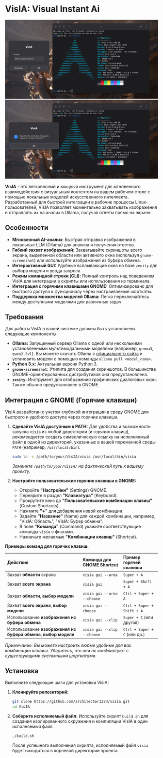 # VisIA: Visual Instant Ai

![](./demo0.png)
![](./demo1.png)

**VisIA** - это легковесный и мощный инструмент для мгновенного взаимодействия с визуальным контентом на вашем рабочем столе с помощью локальных моделей искусственного интеллекта. Разработанный для быстрой интеграции в рабочие процессы Linux-пользователей, VisIA позволяет моментально захватывать изображения и отправлять их на анализ в Ollama, получая ответы прямо на экране.

## Особенности

*   **Мгновенный AI-анализ:** Быстрая отправка изображений в локальные LLM (Ollama) для анализа и получения ответов.
*   **Гибкий захват изображений:** Захватывайте скриншоты всего экрана, выделенной области или активного окна (используя `gnome-screenshot`) или используйте изображения из буфера обмена.
*   **Интерактивный GUI:** Удобные всплывающие окна на базе `zenity` для выбора модели и ввода запроса.
*   **Режим командной строки (CLI):** Полный контроль над поведением VisIA для интеграции в скрипты или использования из терминала.
*   **Интеграция с горячими клавишами GNOME:** Оптимизировано для быстрого доступа к функционалу через настраиваемые шорткаты.
*   **Поддержка множества моделей Ollama:** Легко переключайтесь между доступными моделями для различных задач.

## Требования

Для работы VisIA в вашей системе должны быть установлены следующие компоненты:

*   **Ollama:** Запущенный сервер Ollama с одной или несколькими установленными мультимодальными моделями (например, `gemma3`, `qwen2.5vl`). Вы можете скачать Ollama с [официального сайта](https://ollama.com/) и установить модели с помощью команды `ollama pull <model_name>`.
*   **Python 3.x:** Актуальная версия Python 3.
*   **`gnome-screenshot`:** Утилита для создания скриншотов. В большинстве GNOME-ориентированных дистрибутивов она предустановлена.
*   **`zenity`:** Инструмент для отображения графических диалоговых окон. Также обычно предустановлен в GNOME.


## Интеграция с GNOME (Горячие клавиши)

VisIA разработан с учетом глубокой интеграции в среду GNOME для быстрого и удобного доступа через горячие клавиши.

1.  **Сделайте VisIA доступным в PATH:**
    Для удобства и возможности запуска `visia` из любой директории (и горячих клавиш), рекомендуется создать символическую ссылку на исполняемый файл в одной из директорий, указанных в вашей переменной среды `PATH` (например, `/usr/local/bin`).

    ```bash
    sudo ln -s /path/to/your/VisIA/visia /usr/local/bin/visia
    ```
    *Замените `/path/to/your/VisIA/` на фактический путь к вашему проекту.*

2.  **Настройте пользовательские горячие клавиши в GNOME:**
    *   Откройте **"Настройки"** (Settings) GNOME.
    *   Перейдите в раздел **"Клавиатура"** (Keyboard).
    *   Прокрутите вниз до **"Пользовательские комбинации клавиш"** (Custom Shortcuts).
    *   Нажмите **"+"** для добавления новой комбинации.
    *   Задайте **"Название"** (Name) для каждой комбинации, например, "VisIA: Область", "VisIA: Буфер обмена".
    *   В поле **"Команда"** (Command) укажите соответствующие команды `visia` с флагами.
    *   Назначьте желаемые **"Комбинации клавиш"** (Shortcut).

**Примеры команд для горячих клавиш:**

| Действие                                 | Команда для GNOME Shortcut                                        | Пример горячей клавиши      |
| :--------------------------------------- | :---------------------------------------------------------------- | :--------------------------- |
| Захват **области** экрана      | `visia gui --area`                                                | `Super + A`                  |
| Захват **всего экрана**        | `visia gui`                                                       | `Super + Shift + A`          |
| Захват **области**, **выбор модели** | `visia gui --area --choose`                                       | `Ctrl + Super + A`           |
| Захват **всего экрана**, **выбор модели** | `visia gui --choose`                                              | `Ctrl + Super + Shift + A`   |
| Использование **изображения из буфера обмена** | `visia gui --clip`                                                | `Super + C` (или другая)     |
| Использование **изображения из буфера обмена**, **выбор модели** | `visia gui --clip --choose`                                       | `Ctrl + Super + C` (или др.) |

*Примечание: Вы можете настроить любые удобные для вас комбинации клавиш. Убедитесь, что они не конфликтуют с существующими системными шорткатами.*


## Установка

Выполните следующие шаги для установки VisIA:

1.  **Клонируйте репозиторий:**
    ```bash
    git clone https://github.com/architector1324/visia.git
    cd VisIA
    ```

2.  **Соберите исполняемый файл:**
    Используйте скрипт `build.sh` для создания изолированного окружения и компиляции VisIA в один исполняемый файл.
    ```bash
    ./build.sh
    ```
    После успешного выполнения скрипта, исполняемый файл `visia` будет находиться в корневой директории проекта.
